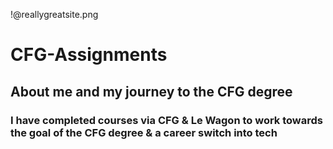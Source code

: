 !@reallygreatsite.png
# CFG-Assignments
## About me and my journey to the CFG degree
### I have completed courses via CFG & Le Wagon to work towards the goal of the CFG degree & a career switch into tech
